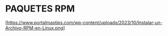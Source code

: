 # PAQUETES RPM 

[https://www.portalmastips.com/wp-content/uploads/2023/10/Instalar-un-Archivo-RPM-en-Linux.png]
